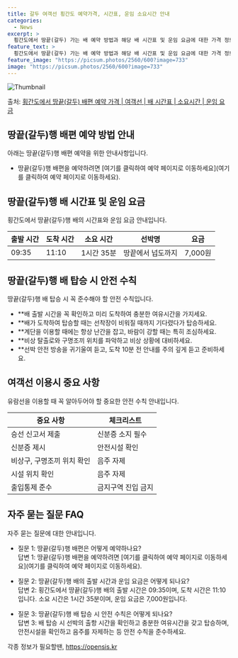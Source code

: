 ```yaml
---
title: 갈두 여객선 횡간도 예약가격, 시간표, 운임 소요시간 안내
categories:
  - News
excerpt: >
  횡간도에서 땅끝(갈두) 가는 배 예약 방법과 해당 배 시간표 및 운임 요금에 대한 가격 정보를 안내 드리겠습니다. 안전하고 재밋는 땅끝(갈두)행 여행을 위해 아래 정보 참고하시기 바랍니다. 땅끝(갈두)행 배편 예약하기 👈 클릭횡간도에서 땅끝(갈두)행 배 시간표출발 시간도착 시간소요 시간선박명요금09:3511:101시간 35분땅끝에서 넙도까지7,000원땅끝(갈두)행 배편 예약하기 👈 클릭횡간도에서 땅끝(갈두)행 여객선 탑승 시 이용수칙해당 지역에서 여객선을 이용할 때 꼭 알아두어야 하는 중요한 수칙들을 소개합니다. 중요한 내용 1) 배 출항 시간을 꼭 확인하고 미리 도착하여 충분한 여유시간을 가지세요. 2) 배가 도착하여 탑승할 때는 선착장이 비워질 때까지 기다렸다가 탑승하세요. 3) 계단을 이용할 때에는..
feature_text: >
  횡간도에서 땅끝(갈두) 가는 배 예약 방법과 해당 배 시간표 및 운임 요금에 대한 가격 정보를 안내 드리겠습니다. 안전하고 재밋는 땅끝(갈두)행 여행을 위해 아래 정보 참고하시기 바랍니다. 땅끝(갈두)행 배편 예약하기 👈 클릭횡간도에서 땅끝(갈두)행 배 시간표출발 시간도착 시간소요 시간선박명요금09:3511:101시간 35분땅끝에서 넙도까지7,000원땅끝(갈두)행 배편 예약하기 👈 클릭횡간도에서 땅끝(갈두)행 여객선 탑승 시 이용수칙해당 지역에서 여객선을 이용할 때 꼭 알아두어야 하는 중요한 수칙들을 소개합니다. 중요한 내용 1) 배 출항 시간을 꼭 확인하고 미리 도착하여 충분한 여유시간을 가지세요. 2) 배가 도착하여 탑승할 때는 선착장이 비워질 때까지 기다렸다가 탑승하세요. 3) 계단을 이용할 때에는..
feature_image: "https://picsum.photos/2560/600?image=733"
image: "https://picsum.photos/2560/600?image=733"
---
```


![Thumbnail](https://img1.daumcdn.net/thumb/R800x0/?scode=mtistory2&fname=https%3A%2F%2Fblog.kakaocdn.net%2Fdn%2F3Yu6z%2FbtsHCQucqv3%2F9xY0wKKjaK5tKG6yEREKjk%2Fimg.webp)

<p>출처: <a href="https://opensis.kr/entry/%ED%9A%A1%EA%B0%84%EB%8F%84%EC%97%90%EC%84%9C-%EB%95%85%EB%81%9D%EA%B0%88%EB%91%90-%EB%B0%B0%ED%8E%B8-%EC%98%88%EC%95%BD-%EA%B0%80%EA%B2%A9-%EC%97%AC%EA%B0%9D%EC%84%A0-%EB%B0%B0-%EC%8B%9C%EA%B0%84%ED%91%9C-%EC%86%8C%EC%9A%94%EC%8B%9C%EA%B0%84-%EC%9A%B4%EC%9E%84-%EC%9A%94%EA%B8%88" rel="dofollow">횡간도에서 땅끝(갈두) 배편 예약 가격 | 여객선 | 배 시간표 | 소요시간 | 운임 요금</a> </p>

## 땅끝(갈두)행 배편 예약 방법 안내

아래는 땅끝(갈두)행 배편 예약을 위한 안내사항입니다.

  * 땅끝(갈두)행 배편을 예약하려면 [여기를 클릭하여 예약 페이지로 이동하세요](여기를 클릭하여 예약 페이지로 이동하세요).



## 땅끝(갈두)행 배 시간표 및 운임 요금

횡간도에서 땅끝(갈두)행 배의 시간표와 운임 요금 안내입니다.

**출발 시간** | **도착 시간** | **소요 시간** | **선박명** | **요금**  
---|---|---|---|---  
09:35 | 11:10 | 1시간 35분 | 땅끝에서 넙도까지 | 7,000원  
  


## 땅끝(갈두)행 배 탑승 시 안전 수칙

땅끝(갈두)행 배 탑승 시 꼭 준수해야 할 안전 수칙입니다.

  * **배 출발 시간을 꼭 확인하고 미리 도착하여 충분한 여유시간을 가지세요.
  * **배가 도착하여 탑승할 때는 선착장이 비워질 때까지 기다렸다가 탑승하세요.
  * **계단을 이용할 때에는 항상 난간을 잡고, 바람이 강할 때는 특히 조심하세요.
  * **비상 탈출로와 구명조끼 위치를 파악하고 비상 상황에 대비하세요.
  * **선박 안전 방송을 귀기울여 듣고, 도착 10분 전 안내를 주의 깊게 듣고 준비하세요.



## 여객선 이용시 중요 사항

유람선을 이용할 때 꼭 알아두어야 할 중요한 안전 수칙 안내입니다.

**중요 사항** | **체크리스트**  
---|---  
승선 신고서 제출 | 신분증 소지 필수  
신분증 제시 | 안전시설 확인  
비상구, 구명조끼 위치 확인 | 음주 자제  
시설 위치 확인 | 음주 자제  
출입통제 준수 | 금지구역 진입 금지  
  


## 자주 묻는 질문 FAQ

자주 묻는 질문에 대한 안내입니다.

  * 질문 1: 땅끝(갈두)행 배편은 어떻게 예약하나요?   
답변 1: 땅끝(갈두)행 배편을 예약하려면 [여기를 클릭하여 예약 페이지로 이동하세요](여기를 클릭하여 예약 페이지로 이동하세요).

  * 질문 2: 땅끝(갈두)행 배의 출발 시간과 운임 요금은 어떻게 되나요?   
답변 2: 횡간도에서 땅끝(갈두)행 배의 출발 시간은 09:35이며, 도착 시간은 11:10입니다. 소요 시간은 1시간 35분이며, 운임
요금은 7,000원입니다.

  * 질문 3: 땅끝(갈두)행 배 탑승 시 안전 수칙은 어떻게 되나요?   
답변 3: 배 탑승 시 선박의 출항 시간을 확인하고 충분한 여유시간을 갖고 탑승하며, 안전시설을 확인하고 음주를 자제하는 등 안전 수칙을
준수하세요.

 

각종 정보가 필요할땐, <a href="https://opensis.kr" rel="dofollow">https://opensis.kr</a>


